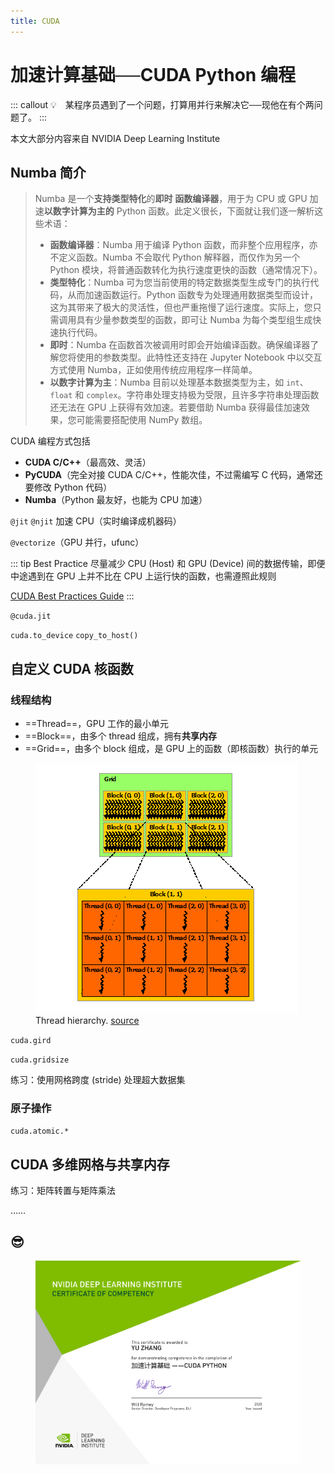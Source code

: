 ```yaml
---
title: CUDA
---
```


# 加速计算基础──CUDA Python 编程

::: callout
💡　某程序员遇到了一个问题，打算用并行来解决它──现他在有个两问题了。
:::

本文大部分内容来自 NVIDIA Deep Learning Institute

## Numba 简介

> Numba 是一个**支持类型特化**的**即时** **函数编译器**，用于为 CPU 或 GPU 加速**以数字计算为主的** Python 函数。此定义很长，下面就让我们逐一解析这些术语：
>
> - **函数编译器**：Numba 用于编译 Python 函数，而非整个应用程序，亦不定义函数。Numba 不会取代 Python 解释器，而仅作为另一个 Python 模块，将普通函数转化为执行速度更快的函数（通常情况下）。
> - **类型特化**：Numba 可为您当前使用的特定数据类型生成专门的执行代码，从而加速函数运行。Python 函数专为处理通用数据类型而设计，这为其带来了极大的灵活性，但也严重拖慢了运行速度。实际上，您只需调用具有少量参数类型的函数，即可让 Numba 为每个类型组生成快速执行代码。
> - **即时**：Numba 在函数首次被调用时即会开始编译函数。确保编译器了解您将使用的参数类型。此特性还支持在 Jupyter Notebook 中以交互方式使用 Numba，正如使用传统应用程序一样简单。
> - **以数字计算为主**：Numba 目前以处理基本数据类型为主，如 `int`、`float` 和 `complex`。字符串处理支持极为受限，且许多字符串处理函数还无法在 GPU 上获得有效加速。若要借助 Numba 获得最佳加速效果，您可能需要搭配使用 NumPy 数组。

CUDA 编程方式包括

- **CUDA C/C++**（最高效、灵活）
- **PyCUDA**（完全对接 CUDA C/C++，性能次佳，不过需编写 C 代码，通常还要修改 Python 代码）
- **Numba**（Python 最友好，也能为 CPU 加速）

`@jit` `@njit` 加速 CPU（实时编译成机器码）

`@vectorize`（GPU 并行，ufunc）

::: tip Best Practice
尽量减少 CPU (Host) 和 GPU (Device) 间的数据传输，即便中途遇到在 GPU 上并不比在 CPU 上运行快的函数，也需遵照此规则

[CUDA Best Practices Guide](https://docs.nvidia.com/cuda/cuda-c-best-practices-guide/index.html)
:::

`@cuda.jit`

`cuda.to_device` `copy_to_host()`

## 自定义 CUDA 核函数

### 线程结构

- ==Thread==，GPU 工作的最小单元
- ==Block==，由多个 thread 组成，拥有**共享内存**
- ==Grid==，由多个 block 组成，是 GPU 上的函数（即核函数）执行的单元

<figure>
    <img src="./imgs/grid-of-thread-blocks.png" alt="Grid of thread blocks" class="border">
    <figcaption>Thread hierarchy. <a href="https://docs.nvidia.com/cuda/cuda-c-programming-guide/index.html#thread-hierarchy" target="_blank" rel="noopener noreferrer">source</a></figcaption>
</figure>

`cuda.gird`

`cuda.gridsize`

练习：使用网格跨度 (stride) 处理超大数据集

### 原子操作

`cuda.atomic.*`

## CUDA 多维网格与共享内存

练习：矩阵转置与矩阵乘法

……

## 😎

<figure>
    <img src="./imgs/cuda-certificate.png" alt="cuda certificate" class="border">
</figure>

